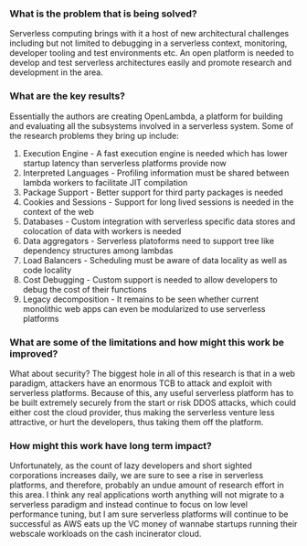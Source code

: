 ### What is the problem that is being solved?

Serverless computing brings with it a host of new architectural challenges including but not limited to debugging in a serverless context, monitoring, developer tooling and test environments etc. An open platform is needed to develop and test serverless architectures easily and promote research and development in the area.

### What are the key results?

Essentially the authors are creating OpenLambda, a platform for building and evaluating all the subsystems involved in a serverless system. Some of the research problems they bring up include:

1. Execution Engine - A fast execution engine is needed which has lower startup latency than serverless platforms provide now
2. Interpreted Languages - Profiling information must be shared between lambda workers to facilitate JIT compilation
3. Package Support - Better support for third party packages is needed
4. Cookies and Sessions - Support for long lived sessions is needed in the context of the web
5. Databases - Custom integration with serverless specific data stores and colocation of data with workers is needed
6. Data aggregators - Serverless platoforms need to support tree like dependency structures among lambdas
7. Load Balancers - Scheduling must be aware of data locality as well as code locality
8. Cost Debugging - Custom support is needed to allow developers to debug the cost of their functions
9. Legacy decomposition - It remains to be seen whether current monolithic web apps can even be modularized to use serverless platforms

### What are some of the limitations and how might this work be improved?

What about security? The biggest hole in all of this research is that in a web paradigm, attackers have an enormous TCB to attack and exploit with serverless platforms. Because of this, any useful serverless platform has to be built extremely securely from the start or risk DDOS attacks, which could either cost the cloud provider, thus making the serverless venture less attractive, or hurt the developers, thus taking them off the platform.

### How might this work have long term impact?

Unfortunately, as the count of lazy developers and short sighted corporations increases daily, we are sure to see a rise in serverless platforms, and therefore, probably an undue amount of research effort in this area. I think any real applications worth anything will not migrate to a serverless paradigm and instead continue to focus on low level performance tuning, but I am sure serverless platforms will continue to be successful as AWS eats up the VC money of wannabe startups running their webscale workloads on the cash incinerator cloud.